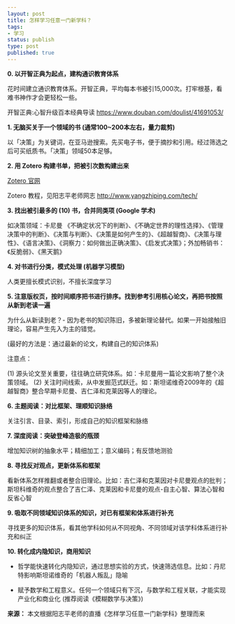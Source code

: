 ```yaml
---
layout: post
title: 怎样学习任意一门新学科？
tags: 
- 学习
status: publish
type: post
published: true
---
```


**0. 以开智正典为起点，建构通识教育体系**

花时间建立通识教育体系。开智正典，平均每本书被引15,000次。打牢根基，看难书神作才会更轻松一些。

开智正典:心智升级百本经典导读 <https://www.douban.com/doulist/41691053/>

**1. 无脑买关于一个领域的书 (通常100~200本左右，量力裁剪)**

以「决策」为关键词，在亚马逊搜索。先买电子书，便于摘抄和引用。经过筛选之后可买纸质书。「决策」领域50本足够。

**2. 用 Zotero 构建书单，把被引次数构建出来**

[Zotero 官网](https://www.zotero.org)

Zotero 教程，见阳志平老师网志 <http://www.yangzhiping.com/tech/>

**3. 找出被引最多的 (10) 书，合并同类项 (Google 学术)**

如决策领域：卡尼曼 《不确定状况下的判断》、《不确定世界的理性选择》、《管理决策中的判断》、《决策与判断》、《决策是如何产生的》、《超越智商》、《决策与理性》、《语言决策》、《洞察力：如何做出正确决策》、《启发式决策》；外加畅销书：《反脆弱》、《黑天鹅》

**4. 对书进行分类，模式处理 (机器学习模型)**

人类更擅长模式识别，不擅长深度学习

**5. 注意版权页，按时间顺序把书进行排序。找到参考引用核心论文，再把书按照从新到老读一遍**

为什么从新读到老？- 因为老书的知识陈旧，多被新理论替代。如果一开始接触旧理论，容易产生先入为主的错觉。

(最好的方法是：通过最新的论文，构建自己的知识体系)

注意点：

(1) 源头论文至关重要，往往确立研究体系。如：卡尼曼用一篇论文影响了整个决策领域。
(2) 关注时间线索，从中发掘范式跃迁。如：斯坦诺维奇2009年的《超越智商》整合早期卡尼曼、吉仁泽和克莱因等人的理论。

**6. 主题阅读：对比框架、理顺知识脉络**

关注引言、目录、索引，形成自己的知识框架和脉络

**7. 深度阅读：突破登峰造极的瓶颈**

增加知识树的抽象水平；精细加工；意义编码；有反馈地测验

**8. 寻找反对观点，更新体系和框架**

看新体系怎样推翻或者整合旧理论。比如：吉仁泽和克莱因对卡尼曼观点的批判；斯坦科维奇的观点整合了吉仁泽、克莱因和卡尼曼的观点-自主心智、算法心智和反省心智

**9. 吸取不同领域知识体系的知识，对已有框架和体系进行补充**

寻找更多的知识体系，看其他学科如何从不同视角、不同领域对该学科体系进行补充和纠正

**10. 转化成内隐知识，商用知识**

- 哲学能快速转化内隐知识，通过思想实验的方式，快速筛选信息。比如：丹尼特影响斯坦诺维奇的「机器人叛乱」隐喻

- 赋予数学和工程意义。任何一个领域只有下沉，与数学和工程关联，才能实现产业化和商业化
(推荐阅读《模糊数学与决策》)

**来源：** 本文根据阳志平老师的直播《怎样学习任意一门新学科》整理而来
